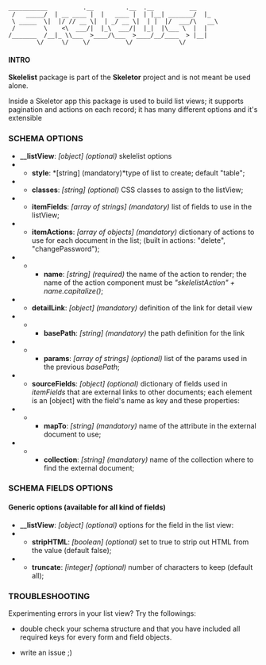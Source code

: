     ___________          .__         .__  .__          __
     /   _____/  | __ ____ |  |   ____ |  | |__| _______/  |_
     \ _____  \|  |/ // __ \|  | _/ __ \|  | |  |/  ___/\   __\
     /        \    <\  ___/|  |_\  ___/|  |_|  |\___ \  |  |
    /_______  /__|_ \\___  >____/\___  >____/__/____  > |__|
            \/     \/    \/          \/             \/

#### INTRO
**Skelelist** package is part of the **Skeletor** project and is not meant be used alone.

Inside a Skeletor app this package is used to build list views; it supports pagination and actions on each record; it has many different options and it's extensible

### SCHEMA OPTIONS

- **__listView**: *[object] (optional)* skelelist options
- - **style**: *[string] (mandatory)*type of list to create; default "table";
- - **classes**: *[string] (optional)* CSS classes to assign to the listView;
- - **itemFields**: *[array of strings] (mandatory)* list of fields to use in the listView;
- - **itemActions**: *[array of objects] (mandatory)* dictionary of actions to use for each document in the list; (built in actions: "delete", "changePassword");
- - - **name**: *[string] (required)* the name of the action to render; the name of the action component must be *"skelelistAction" + name.capitalize()*;
- - **detailLink**: *[object] (mandatory)* definition of the link for detail view
- - - **basePath**: *[string] (mandatory)* the path definition for the link
- - - **params**: *[array of strings] (optional)* list of the params used in the previous *basePath*;
- - **sourceFields**: *[object] (optional)* dictionary of fields used in *itemFields* that are external links to other documents; each element is an [object] with the field's name as key and these properties:
- - - **mapTo**: *[string] (mandatory)* name of the attribute in the external document to use;
- - - **collection**: *[string] (mandatory)* name of the collection where to find the external document;


### SCHEMA FIELDS OPTIONS

#### Generic options (available for all kind of fields)

- **__listView**: *[object] (optional)* options for the field in the list view:
- - **stripHTML**: *[boolean] (optional)* set to true to strip out HTML from the value (default false);
- - **truncate**: *[integer] (optional)* number of characters to keep (default all);




### TROUBLESHOOTING

Experimenting errors in your list view? Try the followings:

- double check your schema structure and that you have included all required keys for every form and field objects.

- write an issue ;)
